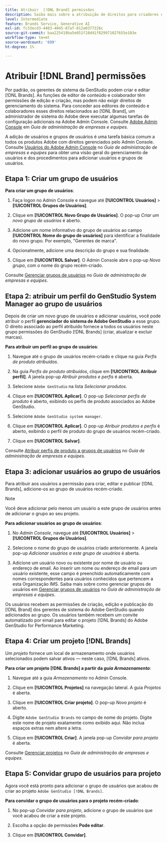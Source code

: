 ```yaml
---
title: Atribuir  [!DNL Brand] permissões
description: Saiba mais sobre a atribuição de direitos para criadores e editores do GenStudio for Performance Marketing [!DNL Brand] .
level: Intermediate
feature: Brands Service, Generative AI
exl-id: fc33ecd3-4403-4045-87af-012a0377226c
source-git-commit: baa225419ba5e851f28d41f829971027655e103e
workflow-type: tm+mt
source-wordcount: '699'
ht-degree: 1%

---
```


# Atribuir [!DNL Brand] permissões

Por padrão, os gerentes de sistema da GenStudio podem criar e editar [!DNL Brands]. As funções de editor de conteúdo e colaborador têm permissões de edição e criação, mas podem não exigir direitos de gerenciamento do sistema. Para conceder aos editores de conteúdo e colaboradores esses direitos relacionados ao [!DNL Brand], um administrador de sistema do Adobe deve executar algumas tarefas de configuração adicionais na Adobe Admin Console. Consulte [Adobe Admin Console](https://helpx.adobe.com/enterprise/using/admin-console.html#Overview) em _Guia de administração de empresas e equipes_.

A adição de usuários e grupos de usuários é uma tarefa básica comum a todos os produtos Adobe com direitos gerenciados pelo Admin Console. Consulte [Usuários do Adobe Admin Console](https://helpx.adobe.com/br/enterprise/using/users.html) no _Guia de administração de empresas e equipes_ para obter uma visão geral do gerenciamento de usuários e dos procedimentos para adicionar usuários e grupos de usuários.

## Etapa 1: Criar um grupo de usuários

**Para criar um grupo de usuários**:

1. Faça logon no Admin Console e navegue até **[!UICONTROL Usuários]** > **[!UICONTROL Grupos de Usuários]**.

1. Clique em **[!UICONTROL Novo Grupo de Usuários]**. O pop-up _Criar um novo grupo de usuários_ é aberto.

1. Adicione um nome informativo do grupo de usuários ao campo **[!UICONTROL Nome do grupo de usuários]** para identificar a finalidade do novo grupo. Por exemplo, &quot;Gerentes de marca&quot;.

1. Opcionalmente, adicione uma descrição do grupo e sua finalidade.

1. Clique em **[!UICONTROL Salvar]**. O Admin Console abre o pop-up _Novo grupo_, com o nome do grupo recém-criado.

Consulte [Gerenciar grupos de usuários](https://helpx.adobe.com/br/enterprise/using/user-groups.html) no _Guia de administração de empresas e equipes_.

## Etapa 2: atribuir um perfil do GenStudio System Manager ao grupo de usuários

Depois de criar um novo grupo de usuários e adicionar usuários, você pode atribuir o perfil **gerenciador do sistema de Adobe GenStudio** a esse grupo. O direito associado ao perfil atribuído fornece a todos os usuários neste grupo permissões do GenStudio [!DNL Brands] (criar, atualizar e excluir marcas).

**Para atribuir um perfil ao grupo de usuários**:

1. Navegue até o grupo de usuários recém-criado e clique na guia _Perfis de produto atribuídos_.

1. Na guia _Perfis de produto atribuídos_, clique em **[!UICONTROL Atribuir perfil]**. A janela pop-up _Atribuir produtos e perfis_ é aberta.

1. Selecione `Adobe GenStudio` na lista _Selecionar produtos_.

1. Clique em **[!UICONTROL Aplicar]**. O pop-up _Selecionar perfis de produto_ é aberto, exibindo os perfis de produto associados ao Adobe GenStudio.

1. Selecione `Adobe GenStudio system manager`.

1. Clique em **[!UICONTROL Aplicar]**. O pop-up _Atribuir produtos e perfis_ é aberto, exibindo o perfil de produto do grupo de usuários recém-criado.

1. Clique em **[!UICONTROL Salvar]**.

Consulte [Atribuir perfis de produto a grupos de usuários](https://helpx.adobe.com/br/enterprise/using/user-groups.html) no _Guia de administração de empresas e equipes_.

## Etapa 3: adicionar usuários ao grupo de usuários

Para atribuir aos usuários a permissão para criar, editar e publicar [!DNL Brands], adicione-os ao grupo de usuários recém-criado.

>[!NOTE]
>
>Você deve adicionar pelo menos um usuário a este grupo de usuários antes de adicionar o grupo ao seu projeto.

**Para adicionar usuários ao grupo de usuários**:

1. No _Admin Console_, navegue até **[!UICONTROL Usuários]** > **[!UICONTROL Grupos de Usuários]**.

1. Selecione o nome do grupo de usuários criado anteriormente. A janela pop-up _Adicionar usuários a este grupo de usuários_ é aberta.

1. Adicione um usuário novo ou existente por nome de usuário ou endereço de email. Ao inserir um nome ou endereço de email para um usuário existente, esse campo é preenchido automaticamente com nomes correspondentes para usuários conhecidos que pertencem a esta Organização IMS. Saiba mais sobre como gerenciar grupos de usuários em [Gerenciar grupos de usuários](https://helpx.adobe.com/br/enterprise/using/user-groups.html) no _Guia de administração de empresas e equipes_.

Os usuários recebem as permissões de criação, edição e publicação do [!DNL Brand] dos gerentes de sistema do Adobe GenStudio quando adicionados ao grupo. Os usuários também recebem um convite automatizado por email para editar o projeto [!DNL Brands] do Adobe GenStudio for Performance Marketing.

## Etapa 4: Criar um projeto [!DNL Brands]

Um _projeto_ fornece um local de armazenamento onde usuários selecionados podem salvar ativos — neste caso, [!DNL Brands] ativos.

**Para criar um projeto [!DNL Brands] a partir da _guia Armazenamento_**:

1. Navegue até a guia _Armazenamento_ no Admin Console.

1. Clique em **[!UICONTROL Projetos]** na navegação lateral. A guia _Projetos_ é aberta.

1. Clique em **[!UICONTROL Criar projeto]**. O pop-up _Novo projeto_ é aberto.

1. Digite `Adobe GenStudio Brands` no campo de nome do projeto. Digite este nome de projeto exatamente como exibido aqui. Não inclua espaços extras nem altere a letra.

1. Clique em **[!UICONTROL Criar]**. A janela pop-up _Convidar para projeto_ é aberta.

Consulte [Gerenciar projetos](https://helpx.adobe.com/enterprise/using/projects-in-business-storage.html) no _Guia de administração de empresas e equipes_.

## Etapa 5: Convidar grupo de usuários para projeto

Agora você está pronto para adicionar o grupo de usuários que acabou de criar ao projeto `Adobe GenStudio [!DNL Brands]`.

**Para convidar o grupo de usuários para o projeto recém-criado**:

1. No pop-up _Convidar para projeto_, adicione o grupo de usuários que você acabou de criar a este projeto.

1. Escolha a opção de permissões **Pode editar**.

1. Clique em **[!UICONTROL Convidar]**.
